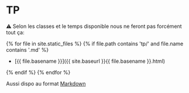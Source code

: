 # TP

⚠️ Selon les classes et le temps disponible nous ne feront pas forcément tout ça:

{% for file in site.static_files %}
{% if file.path contains 'tp/' and file.name contains '.md' %}

* [{{ file.basename }}]({{ site.baseurl }}{{ file.basename }}.html)

{% endif %}
{% endfor %}

Aussi dispo au format [Markdown](/tp)
